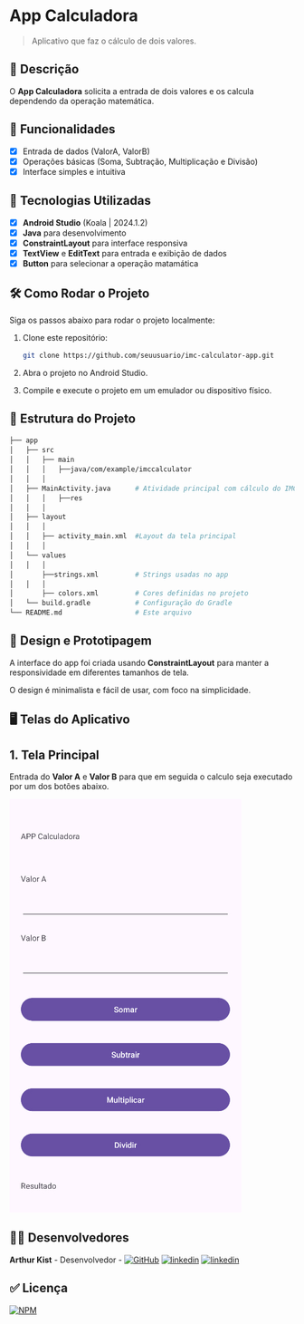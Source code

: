 # **App Calculadora**

> Aplicativo que faz o cálculo de dois valores.

## 📱 Descrição

O **App Calculadora** solicita a entrada de dois valores e os calcula dependendo da operação matemática.

## 🔧 Funcionalidades

- [x] Entrada de dados (ValorA, ValorB)
- [x] Operações básicas (Soma, Subtração, Multiplicação e Divisão)
- [x] Interface simples e intuitiva

## 🚀 Tecnologias Utilizadas

- [x] **Android Studio** (Koala | 2024.1.2)
- [x] **Java** para desenvolvimento
- [x] **ConstraintLayout** para interface responsiva
- [x] **TextView** e **EditText** para entrada e exibição de dados
- [x] **Button** para selecionar a operação matamática

## 🛠️ Como Rodar o Projeto

Siga os passos abaixo para rodar o projeto localmente:

1. Clone este repositório:

    ```bash
    git clone https://github.com/seuusuario/imc-calculator-app.git

    ```

2. Abra o projeto no Android Studio.
3. Compile e execute o projeto em um emulador ou dispositivo físico.

## 📂 Estrutura do Projeto

```bash
├── app
│   ├── src
│   │   ├── main
│   │   │   ├──java/com/example/imccalculator
│   │   │  
│   ├── MainActivity.java      # Atividade principal com cálculo do IMC
│   │   │   ├──res
│   │   │  
│   ├── layout
│   │   │  
│   │   ├── activity_main.xml  #Layout da tela principal
│   │   │  
│   └── values
│   │   │  
│       ├──strings.xml         # Strings usadas no app
│   │   │  
│       ├── colors.xml         # Cores definidas no projeto
│   └── build.gradle           # Configuração do Gradle
└── README.md                  # Este arquivo
```
## 🎨 Design e Prototipagem
 
A interface do app foi criada usando **ConstraintLayout** para manter a responsividade em diferentes tamanhos de tela.
 
O design é minimalista e fácil de usar, com foco na simplicidade.
 
## 🖥️ Telas do Aplicativo

## 1.  Tela Principal
   
   Entrada do **Valor A** e **Valor B** para que em seguida o calculo seja executado por um dos botões abaixo.
   
![Texto Alternativo](https://github.com/Kist19/appCalculadora/blob/main/calculadora_appcalculadora.jpg?raw=true)

## 👨‍💻 Desenvolvedores

**Arthur Kist** - Desenvolvedor - [![GitHub](https://img.shields.io/badge/GitHub-100000?style=for-the-badge&logo=github&logoColor=white)](https://github.com/Kist19) [![linkedin](https://img.shields.io/badge/LinkedIn-0077B5?style=for-the-badge&logo=linkedin&logoColor=white)](https://www.linkedin.com/in/arthur-kist-34b176254/) [![linkedin](https://img.shields.io/badge/Instagram-E4405F?style=for-the-badge&logo=instagram&logoColor=white)](https://www.instagram.com/kist_19_/)

## ✅ Licença 
 
[![NPM](https://img.shields.io/npm/l/react)](https://github.com/Kist19/appCalculadora/blob/main/LICENSE)
